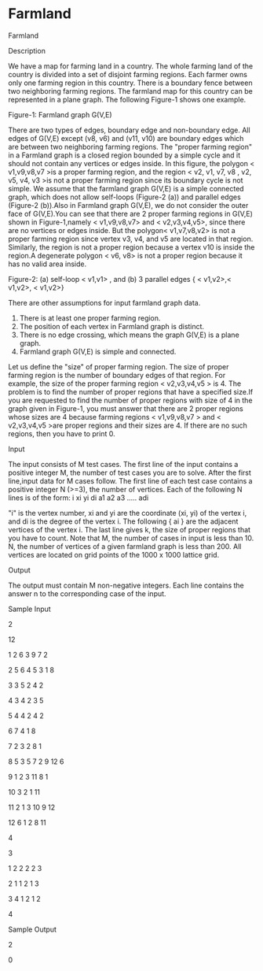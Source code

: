 # Farmland

Farmland

Description

We have a map for farming land in a country. The whole farming land of the country is divided into a set of disjoint farming regions. Each farmer owns only one farming region in this country. There is a boundary fence between two neighboring farming regions. The farmland map for this country can be represented in a plane graph. The following Figure-1 shows one example.

Figure-1: Farmland graph G(V,E)

There are two types of edges, boundary edge and non-boundary edge. All edges of G(V,E) except (v8, v6) and (v11, v10) are boundary edges which are between two neighboring farming regions. The "proper farming region" in a Farmland graph is a closed region bounded by a simple cycle and it should not contain any vertices or edges inside. In this figure, the polygon < v1,v9,v8,v7 >is a proper farming region, and the region < v2, v1, v7, v8 , v2, v5, v4, v3 >is not a proper farming region since its boundary cycle is not simple.
We assume that the farmland graph G(V,E) is a simple connected graph, which does not allow self-loops (Figure-2 (a)) and parallel edges (Figure-2 (b)).Also in Farmland graph G(V,E), we do not consider the outer face of G(V,E).You can see that there are 2 proper farming regions in G(V,E) shown in Figure-1,namely < v1,v9,v8,v7> and < v2,v3,v4,v5>, since there are no vertices or edges inside. But the polygon< v1,v7,v8,v2> is not a proper farming region since vertex v3, v4, and v5 are located in that region. Similarly, the region is not a proper region because a vertex v10 is inside the region.A degenerate polygon < v6, v8> is not a proper region because it has no valid area inside.

Figure-2: (a) self-loop < v1,v1> , and (b) 3 parallel edges { < v1,v2>,< v1,v2>, < v1,v2>}

There are other assumptions for input farmland graph data.
1. There is at least one proper farming region.
2. The position of each vertex in Farmland graph is distinct.
3. There is no edge crossing, which means the graph G(V,E) is a plane graph.
4. Farmland graph G(V,E) is simple and connected.

Let us define the "size" of proper farming region. The size of proper farming region is the number of boundary edges of that region. For example, the size of the proper farming region < v2,v3,v4,v5 > is 4.
The problem is to find the number of proper regions that have a specified size.If you are requested to find the number of proper regions with size of 4 in the graph given in Figure-1, you must answer that there are 2 proper regions whose sizes are 4 because farming regions < v1,v9,v8,v7 > and < v2,v3,v4,v5 >are proper regions and their sizes are 4. If there are no such regions, then you have to print 0.

Input

The input consists of M test cases. The first line of the input contains a positive integer M, the number of test cases you are to solve. After the first line,input data for M cases follow. The first line of each test case contains a positive integer N (>=3), the number of vertices. Each of the following N lines is of the form:
i  xi  yi  di  a1  a2  a3  .....  adi

"i" is the vertex number, xi and yi are the coordinate (xi, yi) of the vertex i, and di is the degree of the vertex i. The following { ai } are the adjacent vertices of the vertex i. The last line gives k, the size of proper regions that you have to count.
Note that M, the number of cases in input is less than 10. N, the number of vertices of a given farmland graph is less than 200. All vertices are located on grid points of the 1000 x 1000 lattice grid.

Output

The output must contain M non-negative integers. Each line contains the answer n to the corresponding case of the input.

Sample Input

2        

12      

1  2 6   3  9 7 2 

2  5 6   4  5 3 1 8   

3  3 5   2  4 2     

4  3 4   2  3 5    

5  4 4   2  4 2 

6  7 4   1  8 

7  2 3   2  8 1 

8  5 3   5  7 2 9 12 6 

9  1 2   3  11 8 1 

10 3 2   1  11 

11 2 1   3  10 9 12 

12 6 1   2  8 11 

4  

3                  

1  2 2   2  2 3 

2  1 1   2  1 3 

3  4 1   2  1 2 

4   

Sample Output

2

0
